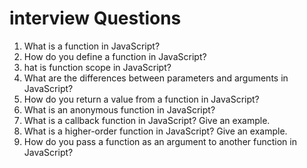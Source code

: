 # interview Questions

1. What is a function in JavaScript?
2. How do you define a function in JavaScript?
3. hat is function scope in JavaScript?
4. What are the differences between parameters and arguments in JavaScript?
5. How do you return a value from a function in JavaScript?
6. What is an anonymous function in JavaScript?
7. What is a callback function in JavaScript? Give an example.
8. What is a higher-order function in JavaScript? Give an example.
9. How do you pass a function as an argument to another function in JavaScript?
